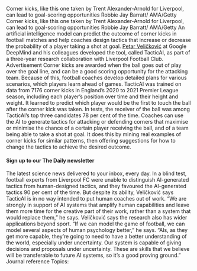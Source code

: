 Corner kicks, like this one taken by Trent Alexander-Arnold for Liverpool, can lead to goal-scoring opportunities Robbie Jay Barratt/ AMA/Getty
Corner kicks, like this one taken by Trent Alexander-Arnold for Liverpool, can lead to goal-scoring opportunities
Robbie Jay Barratt/ AMA/Getty
An artificial intelligence model can predict the outcome of corner kicks in football matches and help coaches design tactics that increase or decrease the probability of a player taking a shot at goal.
[Petar Veličković](https://petar-v.com/) at Google DeepMind and his colleagues developed the tool, called TacticAI, as part of a three-year research collaboration with Liverpool Football Club.
Advertisement
Corner kicks are awarded when the ball goes out of play over the goal line, and can be a good scoring opportunity for the attacking team. Because of this, football coaches develop detailed plans for various scenarios, which players learn ahead of games.
TacticAI was trained on data from 7176 corner kicks in England’s 2020 to 2021 Premier League season, including each player’s position over time and their height and weight. It learned to predict which player would be the first to touch the ball after the corner kick was taken. In tests, the receiver of the ball was among TacticAI’s top three candidates 78 per cent of the time.
Coaches can use the AI to generate tactics for attacking or defending corners that maximise or minimise the chance of a certain player receiving the ball, and of a team being able to take a shot at goal. It does this by mining real examples of corner kicks for similar patterns, then offering suggestions for how to change the tactics to achieve the desired outcome.
#### Sign up to our The Daily newsletter
The latest science news delivered to your inbox, every day.
In a blind test, football experts from Liverpool FC were unable to distinguish AI-generated tactics from human-designed tactics, and they favoured the AI-generated tactics 90 per cent of the time.
But despite its ability, Veličković says TacticAI is in no way intended to put human coaches out of work. “We are strongly in support of AI systems that amplify human capabilities and leave them more time for the creative part of their work, rather than a system that would replace them,” he says.
Veličković says the research also has wider applications beyond sport. “If we can model the game of football, we can model several aspects of human psychology better,” he says. “AIs, as they get more capable, they’re going to need to have a better understanding of the world, especially under uncertainty. Our system is capable of giving decisions and proposals under uncertainty. These are skills that we believe will be transferable to future AI systems, so it’s a good proving ground.”
Journal reference
Topics: